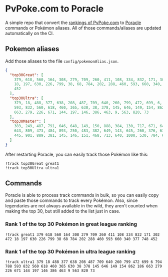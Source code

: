 # PvPoke.com to Poracle
A simple repo that convert the [rankings of PvPoke.com](https://pvpoke.com/rankings/) to [Poracle](https://github.com/KartulUdus/PoracleJS) commands or Pokémon aliases. 
All of those commands/aliases are updated automatically on the CI.

## Pokemon aliases
Add those aliases to the file `config/pokemonAlias.json`. 

<!-- aliases-start -->
```json
{
  "top30Great": [
    379, 618, 560, 164, 308, 279, 709, 260, 411, 108, 334, 832, 171, 302, 472,
    18, 197, 630, 226, 799, 38, 68, 784, 202, 288, 460, 593, 660, 340, 377, 748,
    452
  ],
  "top30Ultra": [
    379, 18, 488, 377, 638, 208, 487, 709, 640, 260, 799, 472, 699, 6, 794, 788,
    593, 832, 560, 618, 460, 365, 630, 38, 378, 145, 646, 149, 154, 862, 186,
    663, 279, 226, 671, 144, 197, 146, 386, 463, 9, 563, 820, 73
  ],
  "top30Master": [
    383, 249, 487, 791, 646, 648, 149, 150, 888, 384, 130, 717, 671, 644, 716,
    643, 809, 473, 484, 893, 250, 483, 382, 649, 143, 645, 260, 376, 635, 794,
    445, 901, 889, 381, 145, 146, 151, 468, 713, 640, 1000, 530, 784, 639, 638
  ]
}
```
<!-- aliases-end -->

After restarting Poracle, you can easily track those Pokémon like this:
```shell
!track top30Great great1
!track top30Ultra ultra1
```

## Commands
Poracle is able to process track commands in bulk, so you can easily copy and paste those commands to track every Pokémon. 
Also, since legendaries are not always available in the wild, they aren't counted when making the top 30, but still added to the list just in case.

### Rank 1 of the top 30 Pokémon in great league ranking
<!-- top30great-start -->
```
!track great1 379 618 560 164 308 279 709 260 411 108 334 832 171 302 472 18 197 630 226 799 38 68 784 202 288 460 593 660 340 377 748 452
```
<!-- top30great-end -->

### Rank 1 of the top 30 Pokémon in ultra league ranking
<!-- top30ultra-start -->
```
!track ultra1 379 18 488 377 638 208 487 709 640 260 799 472 699 6 794 788 593 832 560 618 460 365 630 38 378 145 646 149 154 862 186 663 279 226 671 144 197 146 386 463 9 563 820 73
```
<!-- top30ultra-end -->
